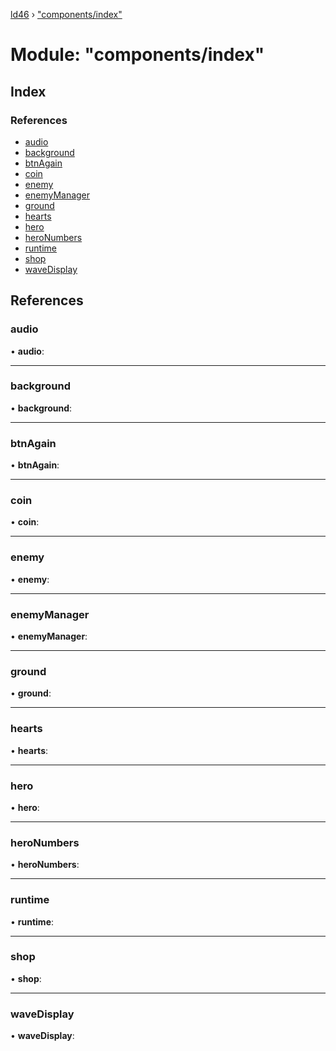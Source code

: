 [ld46](../README.md) › ["components/index"](_components_index_.md)

# Module: "components/index"

## Index

### References

* [audio](_components_index_.md#audio)
* [background](_components_index_.md#background)
* [btnAgain](_components_index_.md#btnagain)
* [coin](_components_index_.md#coin)
* [enemy](_components_index_.md#enemy)
* [enemyManager](_components_index_.md#enemymanager)
* [ground](_components_index_.md#ground)
* [hearts](_components_index_.md#hearts)
* [hero](_components_index_.md#hero)
* [heroNumbers](_components_index_.md#heronumbers)
* [runtime](_components_index_.md#runtime)
* [shop](_components_index_.md#shop)
* [waveDisplay](_components_index_.md#wavedisplay)

## References

###  audio

• **audio**:

___

###  background

• **background**:

___

###  btnAgain

• **btnAgain**:

___

###  coin

• **coin**:

___

###  enemy

• **enemy**:

___

###  enemyManager

• **enemyManager**:

___

###  ground

• **ground**:

___

###  hearts

• **hearts**:

___

###  hero

• **hero**:

___

###  heroNumbers

• **heroNumbers**:

___

###  runtime

• **runtime**:

___

###  shop

• **shop**:

___

###  waveDisplay

• **waveDisplay**:
